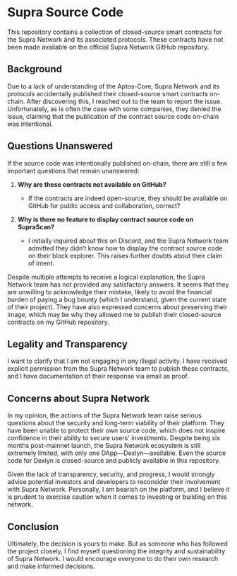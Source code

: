 # Supra Source Code

This repository contains a collection of closed-source smart contracts for the Supra Network and its associated protocols. These contracts have not been made available on the official Supra Network GitHub repository.

## Background
Due to a lack of understanding of the Aptos-Core, Supra Network and its protocols accidentally published their closed-source smart contracts on-chain. After discovering this, I reached out to the team to report the issue. Unfortunately, as is often the case with some companies, they denied the issue, claiming that the publication of the contract source code on-chain was intentional.

## Questions Unanswered
If the source code was intentionally published on-chain, there are still a few important questions that remain unanswered:

1. **Why are these contracts not available on GitHub?**
   - If the contracts are indeed open-source, they should be available on GitHub for public access and collaboration, correct?
   
2. **Why is there no feature to display contract source code on SupraScan?**
   - I initially inquired about this on Discord, and the Supra Network team admitted they didn’t know how to display the contract source code on their block explorer. This raises further doubts about their claim of intent.

Despite multiple attempts to receive a logical explanation, the Supra Network team has not provided any satisfactory answers. It seems that they are unwilling to acknowledge their mistake, likely to avoid the financial burden of paying a bug bounty (which I understand, given the current state of their project). They have also expressed concerns about preserving their image, which may be why they allowed me to publish their closed-source contracts on my GitHub repository.

## Legality and Transparency
I want to clarify that I am not engaging in any illegal activity. I have received explicit permission from the Supra Network team to publish these contracts, and I have documentation of their response via email as proof. 

## Concerns about Supra Network
In my opinion, the actions of the Supra Network team raise serious questions about the security and long-term viability of their platform. They have been unable to protect their own source code, which does not inspire confidence in their ability to secure users' investments. Despite being six months post-mainnet launch, the Supra Network ecosystem is still extremely limited, with only one DApp—Dexlyn—available. Even the source code for Dexlyn is closed-source and publicly available in this repository.

Given the lack of transparency, security, and progress, I would strongly advise potential investors and developers to reconsider their involvement with Supra Network. Personally, I am bearish on the platform, and I believe it is prudent to exercise caution when it comes to investing or building on this network.

## Conclusion
Ultimately, the decision is yours to make. But as someone who has followed the project closely, I find myself questioning the integrity and sustainability of Supra Network. I would encourage everyone to do their own research and make informed decisions.
